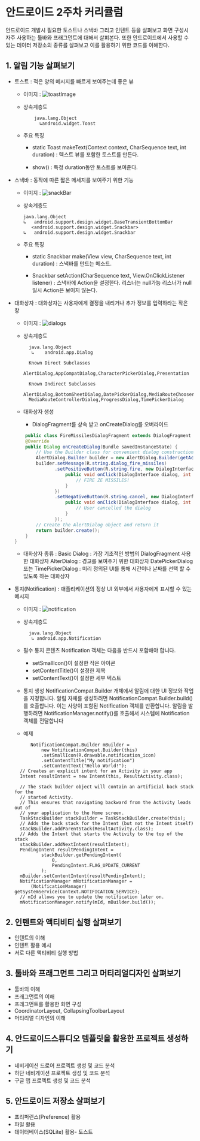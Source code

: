 # 안드로이드 2주차 커리큘럼
안드로이드 개발시 필요한 토스트나 스낵바 그리고 인텐트 등을 살펴보고 화면 구성시 자주 사용하는 툴바와 프래그먼트에 대해서 살펴본다. 또한 안드로이드에서 사용할 수 있는 데이터 저장소의 종류를 살펴보고 이를 활용하기 위한 코드를 이해한다.

## 1. 알림 기능 살펴보기
* 토스트 : 적은 양의 메시지를 빠르게 보여주는데 좋은 뷰

  - 이미지 : ![toastImage](toastImage.png)

  - 상속계층도

		    java.lang.Object
		      ↳android.widget.Toast

  - 주요 특징
	 - static Toast makeText(Context context, CharSequence text, int duration)
	  : 텍스트 뷰를 포함한 토스트를 만든다.

	 - show()
	  : 특정 duration동안 토스트를 보여준다.


* 스낵바 : 동작에 따른 짧은 메세지를 보여주기 위한 기능

  - 이미지 : ![snackBar](snackBar.png)

  - 상속계층도

        java.lang.Object
        ↳	android.support.design.widget.BaseTransientBottomBar
           <android.support.design.widget.Snackbar>
        ↳	android.support.design.widget.Snackbar

  - 주요 특징
    - static Snackbar make(View view, CharSequence text, int duration)
    : 스낵바를 만드는 메소드.

    - Snackbar setAction(CharSequence text, View.OnClickListener listener)
    : 스낵바에 Action을 설정한다. 리스너는 null가능
      리스너가 null일시 Action은 보이지 않는다.

* 대화상자 : 대화상자는 사용자에게 결정을 내리거나 추가 정보를 입력하라는 작은 창

  - 이미지 : ![dialogs](dialogs.png)

  - 상속계층도

          java.lang.Object
           ↳	android.app.Dialog

          Known Direct Subclasses
          AlertDialog,AppCompatDialog,CharacterPickerDialog,Presentation

          Known Indirect Subclasses
          AlertDialog,BottomSheetDialog,DatePickerDialog,MediaRouteChooserDialog,
          MediaRouteControllerDialog,ProgressDialog,TimePickerDialog


  - 대화상자 생성
    - DialogFragment를 상속 받고 onCreateDialog를 오버라이드

  ```{.java id:"chj4zb1ij9"}
      public class FireMissilesDialogFragment extends DialogFragment {
      @Override
      public Dialog onCreateDialog(Bundle savedInstanceState) {
          // Use the Builder class for convenient dialog construction
          AlertDialog.Builder builder = new AlertDialog.Builder(getActivity());
          builder.setMessage(R.string.dialog_fire_missiles)
                 .setPositiveButton(R.string.fire, new DialogInterface.OnClickListener() {
                     public void onClick(DialogInterface dialog, int id) {
                         // FIRE ZE MISSILES!
                     }
                 })
                 .setNegativeButton(R.string.cancel, new DialogInterface.OnClickListener() {
                     public void onClick(DialogInterface dialog, int id) {
                         // User cancelled the dialog
                     }
                 });
          // Create the AlertDialog object and return it
          return builder.create();
      }
  }
  ```

  - 대화상자 종류 :
  Basic Dialog : 가장 기초적인 방법의 DialogFragment 사용한 대화상자
  AlterDialog : 경고를 보여주기 위한 대화상자
  DatePickerDialog 또는 TimePickerDialog : 미리 정의된 UI를 통해 시간이나 날짜를 선택 할 수 있도록 하는 대화상자


* 통지(Notification) : 애플리케이션의 정상 UI 외부에서 사용자에게 표시할 수 있는 메시지

  - 이미지 : ![notification](notification.png)

  - 상속계층도

          java.lang.Object
           ↳ android.app.Notification

  - 필수 통지 콘텐츠
  Notification 객체는 다음을 반드시 포함해야 합니다.
    - setSmallIcon()이 설정한 작은 아이콘
    - setContentTitle()이 설정한 제목
    - setContentText()이 설정한 세부 텍스트

  - 통지 생성
   NotificationCompat.Builder 개체에서 알림에 대한 UI 정보와 작업을 지정합니다.
   알림 자체를 생성하려면 NotificationCompat.Builder.build()를 호출합니다.
   이는 사양이 포함된 Notification 객체를 반환합니다.
   알림을 발행하려면 NotificationManager.notify()를 호출해서 시스템에 Notification 객체를 전달합니다

  - 예제
  ```{.java}
        NotificationCompat.Builder mBuilder =
            new NotificationCompat.Builder(this)
            .setSmallIcon(R.drawable.notification_icon)
            .setContentTitle("My notification")
            .setContentText("Hello World!");
    // Creates an explicit intent for an Activity in your app
    Intent resultIntent = new Intent(this, ResultActivity.class);

    // The stack builder object will contain an artificial back stack for the
    // started Activity.
    // This ensures that navigating backward from the Activity leads out of
    // your application to the Home screen.
    TaskStackBuilder stackBuilder = TaskStackBuilder.create(this);
    // Adds the back stack for the Intent (but not the Intent itself)
    stackBuilder.addParentStack(ResultActivity.class);
    // Adds the Intent that starts the Activity to the top of the stack
    stackBuilder.addNextIntent(resultIntent);
    PendingIntent resultPendingIntent =
            stackBuilder.getPendingIntent(
                0,
                PendingIntent.FLAG_UPDATE_CURRENT
            );
    mBuilder.setContentIntent(resultPendingIntent);
    NotificationManager mNotificationManager =
        (NotificationManager) getSystemService(Context.NOTIFICATION_SERVICE);
    // mId allows you to update the notification later on.
    mNotificationManager.notify(mId, mBuilder.build());

  ```


## 2. 인텐트와 액티비티 실행 살펴보기
* 인텐트의 이해
* 인텐트 활용 예시
* 서로 다른 액티비티 실행 방법

## 3. 툴바와 프래그먼트 그리고 머티리얼디자인 살펴보기
* 툴바의 이해
* 프래그먼트의 이해
* 프래그먼트를 활용한 화면 구성
* CoordinatorLayout, CollapsingToolbarLayout
* 머티리얼 디자인의 이해

## 4. 안드로이드스튜디오 템플릿을 활용한 프로젝트 생성하기
* 네비게이션 드로어 프로젝트 생성 및 코드 분석
* 하단 네비게이션 프로젝트 생성 및 코드 분석
* 구글 맵 프로젝트 생성 및 코드 분석

## 5. 안드로이드 저장소 살펴보기
* 프리퍼런스(Preference) 활용
* 파일 활용
* 데이터베이스(SQLite) 활용- 토스트
